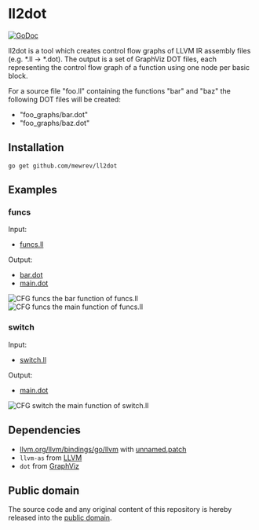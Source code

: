 # ll2dot

[![GoDoc](https://godoc.org/github.com/mewrev/ll2dot?status.svg)](https://godoc.org/github.com/mewrev/ll2dot)

ll2dot is a tool which creates control flow graphs of LLVM IR assembly files (e.g. *.ll -> *.dot). The output is a set of GraphViz DOT files, each representing the control flow graph of a function using one node per basic block.

For a source file "foo.ll" containing the functions "bar" and "baz" the following DOT files will be created:

   * "foo_graphs/bar.dot"
   * "foo_graphs/baz.dot"

## Installation

```shell
go get github.com/mewrev/ll2dot
```

## Examples

### funcs

Input:
* [funcs.ll](testdata/funcs.ll)

Output:
* [bar.dot](testdata/funcs_graphs/bar.dot)
* [main.dot](testdata/funcs_graphs/main.dot)

![CFG funcs the bar function of funcs.ll](https://raw.githubusercontent.com/mewrev/ll2dot/master/testdata/funcs_graphs/bar.png)
![CFG funcs the main function of funcs.ll](https://raw.githubusercontent.com/mewrev/ll2dot/master/testdata/funcs_graphs/main.png)

### switch

Input:
* [switch.ll](testdata/switch.ll)

Output:
* [main.dot](testdata/switch_graphs/main.dot)

![CFG switch the main function of switch.ll](https://raw.githubusercontent.com/mewrev/ll2dot/master/testdata/switch_graphs/main.png)

## Dependencies

* [llvm.org/llvm/bindings/go/llvm](https://godoc.org/llvm.org/llvm/bindings/go/llvm) with [unnamed.patch](unnamed.patch)
* `llvm-as` from [LLVM](http://llvm.org/)
* `dot` from [GraphViz](http://www.graphviz.org/)

## Public domain

The source code and any original content of this repository is hereby released into the [public domain].

[public domain]: https://creativecommons.org/publicdomain/zero/1.0/
